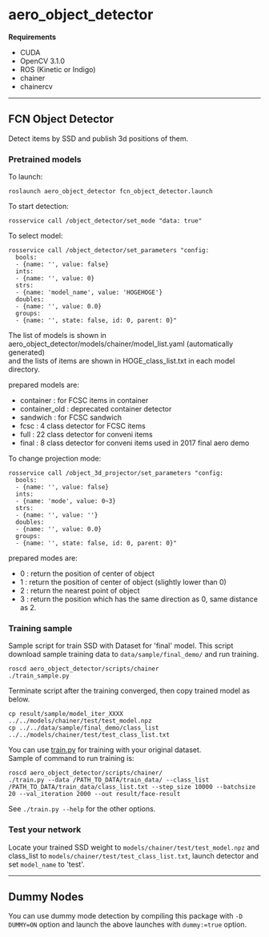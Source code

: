 # aero_object_detector #

**Requirements**
- CUDA
- OpenCV 3.1.0
- ROS (Kinetic or Indigo)
- chainer
- chainercv

----

## FCN Object Detector ##

Detect items by SSD and publish 3d positions of them.

### Pretrained models ###

To launch:

```
roslaunch aero_object_detector fcn_object_detector.launch
```

To start detection:

```
rosservice call /object_detector/set_mode "data: true"
```

To select model:

```
rosservice call /object_detector/set_parameters "config:
  bools:
  - {name: '', value: false}
  ints:
  - {name: '', value: 0}
  strs:
  - {name: 'model_name', value: 'HOGEHOGE'}
  doubles:
  - {name: '', value: 0.0}
  groups:
  - {name: '', state: false, id: 0, parent: 0}"
```

The list of models is shown in  
aero\_object\_detector/models/chainer/model\_list.yaml (automatically generated)  
and the lists of items are shown in HOGE\_class\_list.txt in each model directory.

prepared models are:
- container : for FCSC items in container
- container\_old : deprecated container detector
- sandwich : for FCSC sandwich
- fcsc : 4 class detector for FCSC items
- full : 22 class detector for conveni items
- final : 8 class detector for conveni items used in 2017 final aero demo

To change projection mode:

```
rosservice call /object_3d_projector/set_parameters "config:
  bools:
  - {name: '', value: false}
  ints:
  - {name: 'mode', value: 0~3}
  strs:
  - {name: '', value: ''}
  doubles:
  - {name: '', value: 0.0}
  groups:
  - {name: '', state: false, id: 0, parent: 0}"
```

prepared modes are:
- 0 : return the position of center of object
- 1 : return the position of center of object (slightly lower than 0)
- 2 : return the nearest point of object
- 3 : return the position which has the same direction as 0, same distance as 2.

### Training sample ###

Sample script for train SSD with Dataset for 'final' model.
This script download sample training data to ```data/sample/final_demo/``` and run training.

```
roscd aero_object_detector/scripts/chainer
./train_sample.py
```

Terminate script after the training converged, then copy trained model as below.

```
cp result/sample/model_iter_XXXX ../../models/chainer/test/test_model.npz
cp ../../data/sample/final_demo/class_list ../../models/chainer/test/test_class_list.txt
```

You can use [train.py](scripts/chainer/train.py) for training with your original dataset.  
Sample of command to run training is:

```
roscd aero_object_detector/scripts/chainer/
./train.py --data /PATH_TO_DATA/train_data/ --class_list /PATH_TO_DATA/train_data/class_list.txt --step_size 10000 --batchsize 20 --val_iteration 2000 --out result/face-result
```

See ```./train.py --help``` for the other options.


### Test your network ###

Locate your trained SSD weight to ```models/chainer/test/test_model.npz``` and
class\_list to ```models/chainer/test/test_class_list.txt```,
launch detector and set ```model_name``` to 'test'.

---

## Dummy Nodes ##

You can use dummy mode detection by compiling this package with ```-D DUMMY=ON``` option and
launch the above launches with ```dummy:=true``` option.

